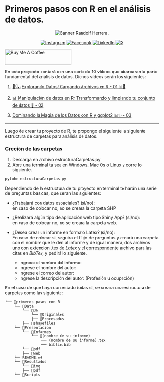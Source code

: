 # Primeros pasos con R en el análisis de datos.


<div style="text-align: center;"> 

![Banner Randolf Herrera.](banner.png)

</div>

<div style="text-align: center;"> 

[![Instagram](https://img.shields.io/badge/Instagram-%23E4405F.svg?style=for-the-badge&logo=Instagram&ogoColor=white)](https://www.instagram.com/randolfherrera/)
[![Facebook](https://img.shields.io/badge/Facebook-%231877F2.svg?style=for-the-badge&logo=Facebook&logoColor=white)](https://www.facebook.com/profile.php?id=100089453334909)
[![LinkedIn](https://img.shields.io/badge/linkedin-%230077B5.svg?style=for-the-badge&logo=linkedin&logoColor=white)](https://www.linkedin.com/in/randolf-herrera-rinc%C3%B3n-/)
[![X](https://img.shields.io/badge/X-%23000000.svg?style=for-the-badge&logo=X&logoColor=white)](https://x.com/randolfherrera)
</div>

<a href="https://www.buymeacoffee.com/randherdatascience" target="_blank"><img src="https://cdn.buymeacoffee.com/buttons/v2/default-yellow.png" alt="Buy Me A Coffee" style="height: 50px !important;width: 217px !important;" ></a>

En este proyecto contará con una serie de 10 vídeos que abarcaran la parte fundamental del análisis de datos. Dichos vídeos serán los siguientes:



1. [📂🔍 ¡Explorando Datos! Cargando Archivos en R - 01 📊🔌](https://www.youtube.com/watch?v=beltQGIiLmc&t=149s)

2. [📊 Manipulación de datos en R: Transformando y limpiando tu conjunto de datos 🧹 - 02](https://www.youtube.com/watch?v=D8lY3euBz-8)

3. [Dominando la Magia de los Datos con R y ggplot2 📊✨ - 03](https://youtu.be/5EWWG5DvO98)


---

Luego de crear tu proyecto de R, te propongo el siguiente la siguiente estructura de carpetas para análisis de datos.


### Creción de las carpetas
1. Descarga en archivo estructuraCarpetas.py
2. Abre una terminal ta sea en Windows, Mac Os o Linux y corre lo siguiente.

```bash
pytohn estructuraCarpetas.py
```
Dependiendo de la estructura de tu proyecto en terminal te harán una serie de preguntas basicas, que seran las siguientes:

- ¿Trabajará con datos espaciales? (si/no):<br>
  en caso de colocar no, no se creara la carpeta SHP
- ¿Realizará algún tipo de aplicación web tipo Shiny App? (si/no): <br>
  en caso de colocar no, no se creara la carpeta web.
- ¿Desea crear un informe en formato Latex? (si/no): <br>
  En caso de colocar si, seguira el flujo de preguntas y creará una carpeta con el nombre que le den al informe y de igual manera, dos archivos uno con extencion .tex de $Latex$ y el correspondente archivo para las citas en $BibTex$, y pedirá lo siguiente.
    
    - Ingrese el nombre del informe:
    - Ingrese el nombre del autor:
    - Ingrese el correo del autor:
    - Ingrese la descripción del autor: (Profesión u ocupación)


En el caso de que haya contestado todas si, se creara una estructura de carpetas como las siguiente:





```
└── 📁primeros pasos con R
    └── 📁Data
        └── 📁db
            └── 📁Originales
            ├── 📁Procesados
        ├── 📁shapefiles
    └── 📁Presentacion
        └── 📁Informes
            └── 📁(nombre de su informe)
                └── (nombre de su informe).tex
                └── biblio.bib
        └── 📁pdf
        ├── 📁web
    └── README.md
    └── 📁Resultados
        └── 📁img
        ├── 📁pdf
    └── 📁Scripts
```